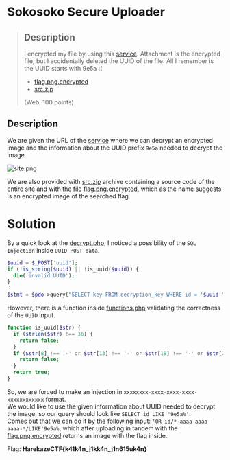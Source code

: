 # Sokosoko Secure Uploader

> Description
> ---
> I encrypted my file by using this [service](#). Attachment is the encrypted file, but I accidentally deleted the UUID of the file. All I remember is the UUID starts with 9e5a :(
>   
> - [flag.png.encrypted]
> - [src.zip]
> 
> (Web, 100 points)

## Description
We are given the URL of the [service](#) where we can decrypt an encrypted image and the information about the UUID prefix `9e5a` needed to decrypt the image.

![site.png]

We are also provided with [src.zip] archive containing a source code of the entire site and with the file [flag.png.encrypted], which as the name suggests is an encrypted image of the searched flag.   

# Solution
By a quick look at the [decrypt.php], I noticed a possibility of the `SQL Injection` inside `UUID POST data`.

```php
$uuid = $_POST['uuid'];
if (!is_string($uuid) || !is_uuid($uuid)) {
  die('invalid UUID');
}
⋮
$stmt = $pdo->query("SELECT key FROM decryption_key WHERE id = '$uuid'");
```
However, there is a function inside [functions.php] validating the correctness of the `UUID` input.

```php
function is_uuid($str) {
  if (strlen($str) !== 36) {
    return false;
  }
  if ($str[8] !== '-' or $str[13] !== '-' or $str[18] !== '-' or $str[23] !== '-') {
    return false;
  }
  return true;
}
```

So, we are forced to make an injection in `xxxxxxxx-xxxx-xxxx-xxxx-xxxxxxxxxxxx` format.  
We would like to use the given information about UUID needed to decrypt the image, so our query should look like `SELECT id LIKE '9e5a%'`.  
Comes out that we can do it by the following input: `'OR id/*-aaaa-aaaa-aaaa-*/LIKE'9e5a%`, which after uploading in tandem with the [flag.png.encrypted] returns an image with the flag inside.

Flag: **HarekazeCTF{k41k4n_j1kk4n_j1n615uk4n}**

[src.zip]:<./files>
[flag.png.encrypted]: <./files/flag.png.encrypted>
[decrypt.php]: <./files/decrupt.php>
[functions.php]:<./files/functions.php>
[site.png]:<./files/site.png>
